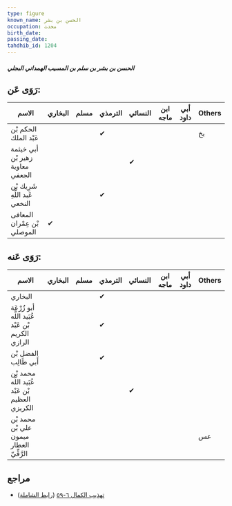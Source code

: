 ```yaml
---
type: figure
known_name: الحسن بن بشر
occupation: محدث
birth_date:
passing_date:
tahdhib_id: 1204
---
```

##### الحسن بن بشر بن سلم بن المسيب الهمداني البجلي

## رَوَى عَن:
| الاسم                            | البخاري | مسلم | الترمذي | النسائي | ابن ماجه | أبي داود | Others |
| -------------------------------- | ------- | ---- | ------- | ------- | -------- | -------- | ------ |
| الحكم بْن عَبْد الملك            |         |      | ✔       |         |          |          | بخ     |
| أبي خيثمة زهير بْن معاوية الجعفي |         |      |         | ✔       |          |          |        |
| شَرِيك بْن عَبد اللَّهِ النخعي   |         |      | ✔       |         |          |          |        |
| المعافى بْن عِمْران الموصلي      | ✔       |      |         |         |          |          |        |
## رَوَى عَنه:
| الاسم                                             | البخاري | مسلم | الترمذي | النسائي | ابن ماجه | أبي داود | Others |
| ------------------------------------------------- | ------- | ---- | ------- | ------- | -------- | -------- | ------ |
| البخاري                                           |         |      | ✔       |         |          |          |        |
| أبو زُرْعَة عُبَيد اللَّه بْن عَبْد الكريم الرازي |         |      | ✔       |         |          |          |        |
| الفضل بْن أَبي طَالِب                             |         |      | ✔       |         |          |          |        |
| محمد بْن عُبَيد اللَّه بْن عَبْد العظيم الكريزي   |         |      |         | ✔       |          |          |        |
| محمد بْن علي بْن ميمون العطار الرَّقِّيّ          |         |      |         |         |          |          | عس     |
## مراجع
- [تهذيب الكمال ٦-٥٩](obsidian://open?vault=Tahdhib-al-Kamal&file=Figures/١٢٠٤-الحسن%20بن%20بشر%20بن%20سلم%20بن%20المسيب%20الهمداني%20البجلي) ([رابط الشاملة](https://shamela.ws/book/3722/2723))